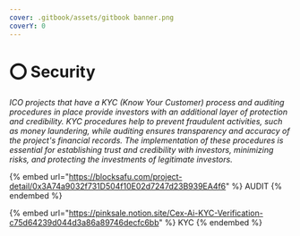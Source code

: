 ```yaml
---
cover: .gitbook/assets/gitbook banner.png
coverY: 0
---
```


# ⭕ Security

_ICO projects that have a KYC (Know Your Customer) process and auditing procedures in place provide investors with an additional layer of protection and credibility. KYC procedures help to prevent fraudulent activities, such as money laundering, while auditing ensures transparency and accuracy of the project's financial records. The implementation of these procedures is essential for establishing trust and credibility with investors, minimizing risks, and protecting the investments of legitimate investors._

{% embed url="https://blocksafu.com/project-detail/0x3A74a9032f731D504f10E02d7247d23B939EA4f6" %}
AUDIT&#x20;
{% endembed %}

{% embed url="https://pinksale.notion.site/Cex-Ai-KYC-Verification-c75d64239d044d3a86a89746decfc6bb" %}
KYC
{% endembed %}
